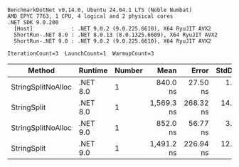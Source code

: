 ```

BenchmarkDotNet v0.14.0, Ubuntu 24.04.1 LTS (Noble Numbat)
AMD EPYC 7763, 1 CPU, 4 logical and 2 physical cores
.NET SDK 9.0.200
  [Host]            : .NET 9.0.2 (9.0.225.6610), X64 RyuJIT AVX2
  ShortRun-.NET 8.0 : .NET 8.0.13 (8.0.1325.6609), X64 RyuJIT AVX2
  ShortRun-.NET 9.0 : .NET 9.0.2 (9.0.225.6610), X64 RyuJIT AVX2

IterationCount=3  LaunchCount=1  WarmupCount=3  

```
| Method             | Runtime  | Number | Mean       | Error     | StdDev   | Min        | Max        | Gen0   | Gen1   | Allocated |
|------------------- |--------- |------- |-----------:|----------:|---------:|-----------:|-----------:|-------:|-------:|----------:|
| StringSplitNoAlloc | .NET 8.0 | 1      |   840.0 ns |  27.50 ns |  1.51 ns |   838.4 ns |   841.3 ns |      - |      - |         - |
| StringSplit        | .NET 8.0 | 1      | 1,569.3 ns | 268.32 ns | 14.71 ns | 1,559.2 ns | 1,586.1 ns | 0.1907 | 0.0019 |    3208 B |
| StringSplitNoAlloc | .NET 9.0 | 1      |   852.0 ns |  56.77 ns |  3.11 ns |   850.1 ns |   855.6 ns |      - |      - |         - |
| StringSplit        | .NET 9.0 | 1      | 1,491.2 ns | 226.94 ns | 12.44 ns | 1,478.4 ns | 1,503.2 ns | 0.1907 | 0.0019 |    3208 B |
